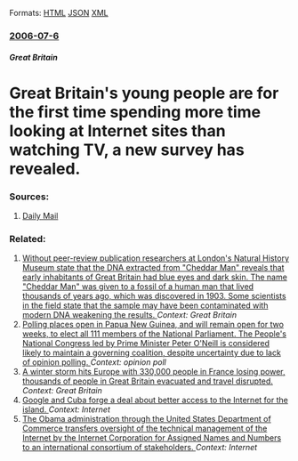 
Formats: [HTML](/news/2006/07/6/great-britain-s-young-people-are-for-the-first-time-spending-more-time-looking-at-internet-sites-than-watching-tv-a-new-survey-has-reveale.html)  [JSON](/news/2006/07/6/great-britain-s-young-people-are-for-the-first-time-spending-more-time-looking-at-internet-sites-than-watching-tv-a-new-survey-has-reveale.json)  [XML](/news/2006/07/6/great-britain-s-young-people-are-for-the-first-time-spending-more-time-looking-at-internet-sites-than-watching-tv-a-new-survey-has-reveale.xml)  

### [2006-07-6](/news/2006/07/6/index.md)

##### Great Britain
#  Great Britain's young people are for the first time spending more time looking at Internet sites than watching TV, a new survey has revealed. 




### Sources:

1. [Daily Mail](http://www.dailymail.co.uk/pages/live/articles/news/news.html?in_article_id=394363&in_page_id=1770)

### Related:

1. [Without peer-review publication researchers at London's Natural History Museum state that the DNA extracted from "Cheddar Man" reveals that early inhabitants of Great Britain had blue eyes and dark skin. The name "Cheddar Man" was given to a fossil of a human man that lived thousands of years ago, which was discovered in 1903. Some scientists in the field state that the sample may have been contaminated with modern DNA weakening the results. ](/news/2018/02/7/without-peer-review-publication-researchers-at-london-s-natural-history-museum-state-that-the-dna-extracted-from-cheddar-man-reveals-that.md) _Context: Great Britain_
2. [Polling places open in Papua New Guinea, and will remain open for two weeks, to elect all 111 members of the National Parliament. The People's National Congress led by Prime Minister Peter O'Neill is considered likely to maintain a governing coalition, despite uncertainty due to lack of opinion polling. ](/news/2017/06/24/polling-places-open-in-papua-new-guinea-and-will-remain-open-for-two-weeks-to-elect-all-111-members-of-the-national-parliament-the-people.md) _Context: opinion poll_
3. [A winter storm hits Europe with 330,000 people in France losing power, thousands of people in Great Britain evacuated and travel disrupted. ](/news/2017/01/13/a-winter-storm-hits-europe-with-330-000-people-in-france-losing-power-thousands-of-people-in-great-britain-evacuated-and-travel-disrupted.md) _Context: Great Britain_
4. [Google and Cuba forge a deal about better access to the Internet for the island. ](/news/2016/12/13/google-and-cuba-forge-a-deal-about-better-access-to-the-internet-for-the-island.md) _Context: Internet_
5. [The Obama administration through the United States Department of Commerce transfers oversight of the technical management of the Internet by the Internet Corporation for Assigned Names and Numbers to an international consortium of stakeholders. ](/news/2016/10/1/the-obama-administration-through-the-united-states-department-of-commerce-transfers-oversight-of-the-technical-management-of-the-internet-by.md) _Context: Internet_
